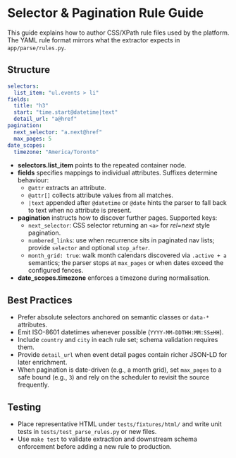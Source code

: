 # Selector & Pagination Rule Guide

This guide explains how to author CSS/XPath rule files used by the platform. The YAML rule format mirrors what the extractor expects in `app/parse/rules.py`.

## Structure
```yaml
selectors:
  list_item: "ul.events > li"
fields:
  title: "h3"
  start: "time.start@datetime|text"
  detail_url: "a@href"
pagination:
  next_selector: "a.next@href"
  max_pages: 5
date_scopes:
  timezone: "America/Toronto"
```

- **selectors.list_item** points to the repeated container node.
- **fields** specifies mappings to individual attributes. Suffixes determine behaviour:
  - `@attr` extracts an attribute.
  - `@attr[]` collects attribute values from all matches.
  - `|text` appended after `@datetime` or `@date` hints the parser to fall back to text when no attribute is present.
- **pagination** instructs how to discover further pages. Supported keys:
  - `next_selector`: CSS selector returning an `<a>` for *rel=next* style pagination.
  - `numbered_links`: use when recurrence sits in paginated nav lists; provide `selector` and optional `stop_after`.
  - `month_grid: true`: walk month calendars discovered via `.active + a` semantics; the parser stops at `max_pages` or when dates exceed the configured fences.
- **date_scopes.timezone** enforces a timezone during normalisation.

## Best Practices
- Prefer absolute selectors anchored on semantic classes or `data-*` attributes.
- Emit ISO-8601 datetimes whenever possible (`YYYY-MM-DDTHH:MM:SS±HH`).
- Include `country` and `city` in each rule set; schema validation requires them.
- Provide `detail_url` when event detail pages contain richer JSON-LD for later enrichment.
- When pagination is date-driven (e.g., a month grid), set `max_pages` to a safe bound (e.g., `3`) and rely on the scheduler to revisit the source frequently.

## Testing
- Place representative HTML under `tests/fixtures/html/` and write unit tests in `tests/test_parse_rules.py` or new files.
- Use `make test` to validate extraction and downstream schema enforcement before adding a new rule to production.

